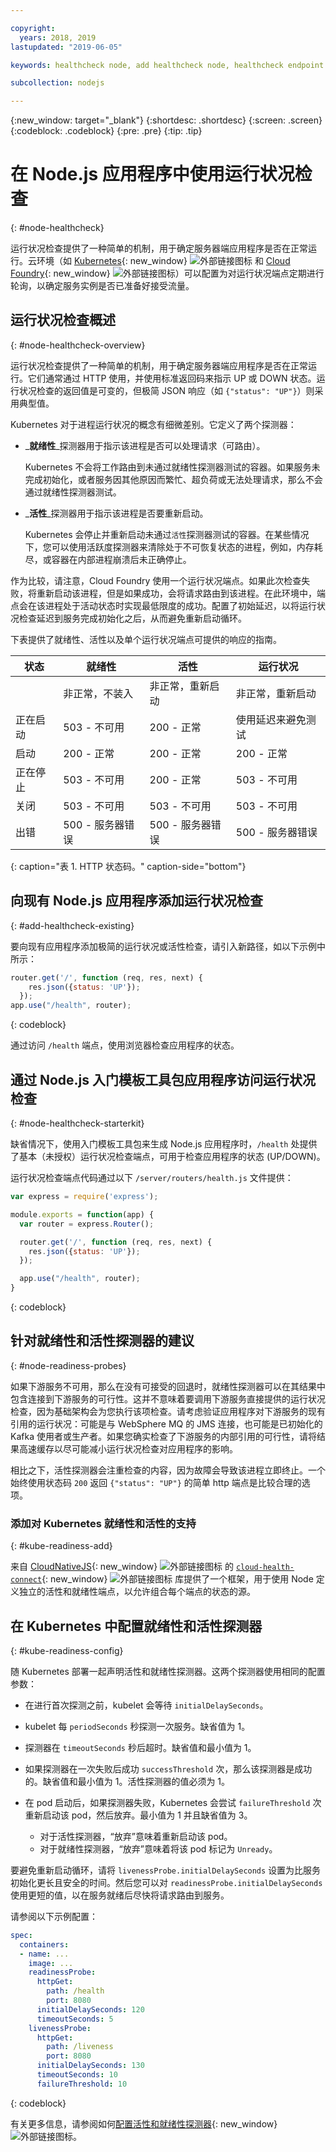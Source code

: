 ```yaml
---

copyright:
  years: 2018, 2019
lastupdated: "2019-06-05"

keywords: healthcheck node, add healthcheck node, healthcheck endpoint nodes, readiness node, liveness node, endpoint node, probes node, health check node

subcollection: nodejs

---
```


{:new_window: target="_blank"}
{:shortdesc: .shortdesc}
{:screen: .screen}
{:codeblock: .codeblock}
{:pre: .pre}
{:tip: .tip}

# 在 Node.js 应用程序中使用运行状况检查
{: #node-healthcheck}

运行状况检查提供了一种简单的机制，用于确定服务器端应用程序是否在正常运行。云环境（如 [Kubernetes](https://www.ibm.com/cloud/container-service){: new_window} ![外部链接图标](../icons/launch-glyph.svg "外部链接图标") 和 [Cloud Foundry](https://www.ibm.com/cloud/cloud-foundry){: new_window} ![外部链接图标](../icons/launch-glyph.svg "外部链接图标")）可以配置为对运行状况端点定期进行轮询，以确定服务实例是否已准备好接受流量。

## 运行状况检查概述
{: #node-healthcheck-overview}

运行状况检查提供了一种简单的机制，用于确定服务器端应用程序是否在正常运行。它们通常通过 HTTP 使用，并使用标准返回码来指示 UP 或 DOWN 状态。运行状况检查的返回值是可变的，但极简 JSON 响应（如 `{"status": "UP"}`）则采用典型值。

Kubernetes 对于进程运行状况的概念有细微差别。它定义了两个探测器：

- _**就绪性**_探测器用于指示该进程是否可以处理请求（可路由）。

  Kubernetes 不会将工作路由到未通过就绪性探测器测试的容器。如果服务未完成初始化，或者服务因其他原因而繁忙、超负荷或无法处理请求，那么不会通过就绪性探测器测试。

- _**活性**_探测器用于指示该进程是否要重新启动。

  Kubernetes 会停止并重新启动未通过`活性`探测器测试的容器。在某些情况下，您可以使用活跃度探测器来清除处于不可恢复状态的进程，例如，内存耗尽，或容器在内部进程崩溃后未正确停止。

作为比较，请注意，Cloud Foundry 使用一个运行状况端点。如果此次检查失败，将重新启动该进程，但是如果成功，会将请求路由到该进程。在此环境中，端点会在该进程处于活动状态时实现最低限度的成功。配置了初始延迟，以将运行状况检查延迟到服务完成初始化之后，从而避免重新启动循环。

下表提供了就绪性、活性以及单个运行状况端点可提供的响应的指南。

| 状态     |就绪性                   | 活性                   | 运行状况                    |
|----------|-----------------------------|----------------------------|---------------------------|
|          | 非正常，不装入              | 非正常，重新启动            | 非正常，重新启动            |
| 正在启动 | 503 - 不可用                | 200 - 正常                  | 使用延迟来避免测试          |
| 启动     | 200 - 正常                  | 200 - 正常                  | 200 - 正常                  |
| 正在停止 | 503 - 不可用                | 200 - 正常                  | 503 - 不可用                |
| 关闭     | 503 - 不可用                | 503 - 不可用                | 503 - 不可用                |
| 出错     | 500 - 服务器错误            | 500 - 服务器错误            | 500 - 服务器错误            |
{: caption="表 1. HTTP 状态码。" caption-side="bottom"}

## 向现有 Node.js 应用程序添加运行状况检查
{: #add-healthcheck-existing}

要向现有应用程序添加极简的运行状况或活性检查，请引入新路径，如以下示例中所示：
```js
router.get('/', function (req, res, next) {
    res.json({status: 'UP'});
  });
app.use("/health", router);
```
{: codeblock}

通过访问 `/health` 端点，使用浏览器检查应用程序的状态。

## 通过 Node.js 入门模板工具包应用程序访问运行状况检查
{: #node-healthcheck-starterkit}

缺省情况下，使用入门模板工具包来生成 Node.js 应用程序时，`/health` 处提供了基本（未授权）运行状况检查端点，可用于检查应用程序的状态 (UP/DOWN)。

运行状况检查端点代码通过以下 `/server/routers/health.js` 文件提供：
```js
var express = require('express');

module.exports = function(app) {
  var router = express.Router();

  router.get('/', function (req, res, next) {
    res.json({status: 'UP'});
  });

  app.use("/health", router);
}
```
{: codeblock}

## 针对就绪性和活性探测器的建议
{: #node-readiness-probes}

如果下游服务不可用，那么在没有可接受的回退时，就绪性探测器可以在其结果中包含连接到下游服务的可行性。这并不意味着要调用下游服务直接提供的运行状况检查，因为基础架构会为您执行该项检查。请考虑验证应用程序对下游服务的现有引用的运行状况：可能是与 WebSphere MQ 的 JMS 连接，也可能是已初始化的 Kafka 使用者或生产者。如果您确实检查了下游服务的内部引用的可行性，请将结果高速缓存以尽可能减小运行状况检查对应用程序的影响。

相比之下，活性探测器会注重检查的内容，因为故障会导致该进程立即终止。一个始终使用状态码 `200` 返回 `{"status": "UP"}` 的简单 http 端点是比较合理的选项。

### 添加对 Kubernetes 就绪性和活性的支持
{: #kube-readiness-add}

来自 [CloudNativeJS](https://github.com/cloudnativejs){: new_window} ![外部链接图标](../icons/launch-glyph.svg "外部链接图标") 的 [`cloud-health-connect`](https://github.com/CloudNativeJS/cloud-health-connect){: new_window} ![外部链接图标](../icons/launch-glyph.svg "外部链接图标") 库提供了一个框架，用于使用 Node 定义独立的活性和就绪性端点，以允许组合每个端点的状态的源。

## 在 Kubernetes 中配置就绪性和活性探测器
{: #kube-readiness-config}

随 Kubernetes 部署一起声明活性和就绪性探测器。这两个探测器使用相同的配置参数：

* 在进行首次探测之前，kubelet 会等待 `initialDelaySeconds`。

* kubelet 每 `periodSeconds` 秒探测一次服务。缺省值为 1。

* 探测器在 `timeoutSeconds` 秒后超时。缺省值和最小值为 1。

* 如果探测器在一次失败后成功 `successThreshold` 次，那么该探测器是成功的。缺省值和最小值为 1。活性探测器的值必须为 1。

* 在 pod 启动后，如果探测器失败，Kubernetes 会尝试 `failureThreshold` 次重新启动该 pod，然后放弃。最小值为 1 并且缺省值为 3。
    - 对于活性探测器，“放弃”意味着重新启动该 pod。
    - 对于就绪性探测器，“放弃”意味着将该 pod 标记为 `Unready`。

要避免重新启动循环，请将 `livenessProbe.initialDelaySeconds` 设置为比服务初始化更长且安全的时间。然后您可以对 `readinessProbe.initialDelaySeconds` 使用更短的值，以在服务就绪后尽快将请求路由到服务。

请参阅以下示例配置：
```yaml
spec:
  containers:
  - name: ...
    image: ...
    readinessProbe:
      httpGet:
        path: /health
        port: 8080
      initialDelaySeconds: 120
      timeoutSeconds: 5
    livenessProbe:
      httpGet:
        path: /liveness
        port: 8080
      initialDelaySeconds: 130
      timeoutSeconds: 10
      failureThreshold: 10
```
{: codeblock}

有关更多信息，请参阅如何[配置活性和就绪性探测器](https://kubernetes.io/docs/tasks/configure-pod-container/configure-liveness-readiness-probes/){: new_window} ![外部链接图标](../icons/launch-glyph.svg "外部链接图标")。

